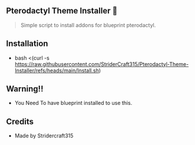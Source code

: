 ## Pterodactyl Theme Installer 🚀                                                                           

> Simple script to install addons for blueprint pterodactyl.


## Installation

- bash <(curl -s https://raw.githubusercontent.com/StriderCraft315/Pterodactyl-Theme-Installer/refs/heads/main/Install.sh)

## Warning!!

- You Need To have blueprint installed to use this.


## Credits

- Made by Stridercraft315
